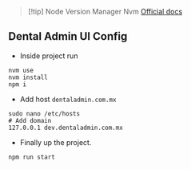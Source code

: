 > [!tip] Node Version Manager
Nvm [Official docs](https://github.com/nvm-sh/nvm#installing-and-updating)

## Dental Admin UI Config

* Inside project run

```shell
nvm use
nvm install
npm i
```

* Add host `dentaladmin.com.mx`

```shell
sudo nano /etc/hosts
# Add domain
127.0.0.1 dev.dentaladmin.com.mx
```

* Finally up the project.

```shell
npm run start
```
